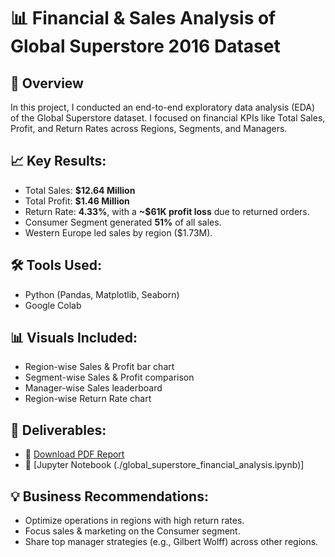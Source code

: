 # 📊 Financial & Sales Analysis of Global Superstore 2016 Dataset

## 🚀 Overview
In this project, I conducted an end-to-end exploratory data analysis (EDA) of the Global Superstore dataset. I focused on financial KPIs like Total Sales, Profit, and Return Rates across Regions, Segments, and Managers.

## 📈 Key Results:
- Total Sales: **$12.64 Million**
- Total Profit: **$1.46 Million**
- Return Rate: **4.33%**, with a **~$61K profit loss** due to returned orders.
- Consumer Segment generated **51%** of all sales.
- Western Europe led sales by region ($1.73M).

## 🛠️ Tools Used:
- Python (Pandas, Matplotlib, Seaborn)
- Google Colab

## 📊 Visuals Included:
- Region-wise Sales & Profit bar chart
- Segment-wise Sales & Profit comparison
- Manager-wise Sales leaderboard
- Region-wise Return Rate chart

## 📄 Deliverables:
- 📑 [Download PDF Report](./Global_Superstore_Project_Report.pdf)
- 📓 [Jupyter Notebook (./global_superstore_financial_analysis.ipynb)]

## 💡 Business Recommendations:
- Optimize operations in regions with high return rates.
- Focus sales & marketing on the Consumer segment.
- Share top manager strategies (e.g., Gilbert Wolff) across other regions.

